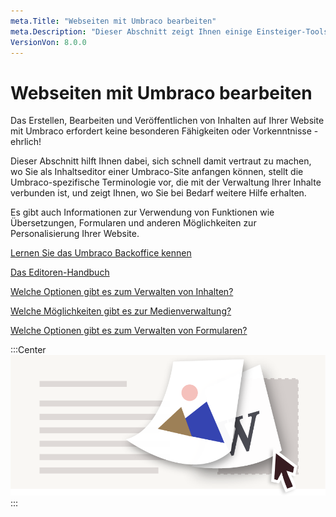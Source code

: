 ```yaml
---
meta.Title: "Webseiten mit Umbraco bearbeiten"
meta.Description: "Dieser Abschnitt zeigt Ihnen einige Einsteiger-Tools und Informationen, um Ihnen den Einstieg in Editor-Inhalte in Umbraco zu erleichtern."
VersionVon: 8.0.0
---
```


# Webseiten mit Umbraco bearbeiten

Das Erstellen, Bearbeiten und Veröffentlichen von Inhalten auf Ihrer Website mit Umbraco erfordert keine besonderen Fähigkeiten oder Vorkenntnisse - ehrlich!

Dieser Abschnitt hilft Ihnen dabei, sich schnell damit vertraut zu machen, wo Sie als Inhaltseditor einer Umbraco-Site anfangen können, stellt die Umbraco-spezifische Terminologie vor, die mit der Verwaltung Ihrer Inhalte verbunden ist, und zeigt Ihnen, wo Sie bei Bedarf weitere Hilfe erhalten.

Es gibt auch Informationen zur Verwendung von Funktionen wie Übersetzungen, Formularen und anderen Möglichkeiten zur Personalisierung Ihrer Website.

[Lernen Sie das Umbraco Backoffice kennen](../../Fundamentals/Backoffice/)

[Das Editoren-Handbuch](../../Tutorials/Editors-Manual)

[Welche Optionen gibt es zum Verwalten von Inhalten?](../../Tutorials/Editors-Manual/Working-with-Content/)

[Welche Möglichkeiten gibt es zur Medienverwaltung?](../../Tutorials/Editors-Manual/Media-Management/)

[Welche Optionen gibt es zum Verwalten von Formularen?](../../Add-ons/UmbracoForms/Editor/)

:::Center
![Umbraco bearbeiten](images/umbraco_8_2_A.png)
:::